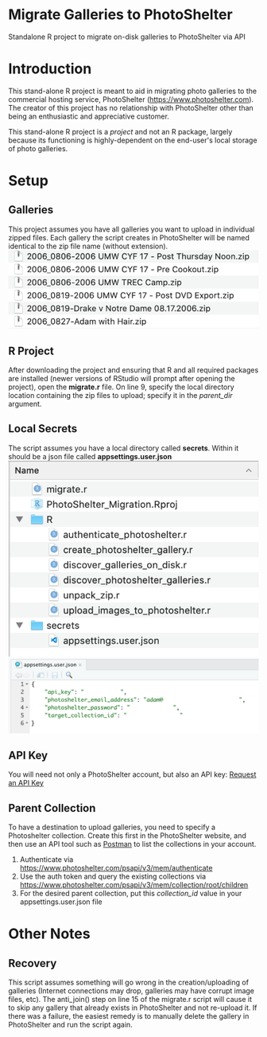 # Migrate Galleries to PhotoShelter
Standalone R project to migrate on-disk galleries to PhotoShelter via API  

# Introduction
This stand-alone R project is meant to aid in migrating photo galleries to the commercial hosting service, PhotoShelter (https://www.photoshelter.com).   The creator of this project has no relationship with PhotoShelter other than being an enthusiastic and appreciative customer.  
  
This stand-alone R project is a _project_ and not an R package, largely because its functioning is highly-dependent on the end-user's local storage of photo galleries.  

# Setup
## Galleries
This project assumes you have all galleries you want to upload in individual zipped files.  Each gallery the script creates in PhotoShelter will be named identical to the zip file name (without extension).  
![Zip file folder structure](screenshots/zip_files.png)

## R Project
After downloading the project and ensuring that R and all required packages are installed (newer versions of RStudio will prompt after opening the project), open the **migrate.r** file.  On line 9, specify the local directory location containing the zip files to upload; specify it in the _parent_dir_ argument.  

## Local Secrets
The script assumes you have a local directory called **secrets**.  Within it should be a json file called **appsettings.user.json**  
![Zip file folder structure](screenshots/appsettings_location.png) 
![Zip file folder structure](screenshots/appsettings_keys.png)

## API Key
You will need not only a PhotoShelter account, but also an API key: [Request an API Key](https://www.photoshelter.com/developer/index/register/api_key)  
  
## Parent Collection
To have a destination to upload galleries, you need to specify a Photoshelter collection.  Create this first in the PhotoShelter website, and then use an API tool such as [Postman](https://www.postman.com) to list the collections in your account.  
1. Authenticate via https://www.photoshelter.com/psapi/v3/mem/authenticate  
2. Use the auth token and query the existing collections via https://www.photoshelter.com/psapi/v3/mem/collection/root/children  
3. For the desired parent collection, put this _collection_id_ value in your appsettings.user.json file  
  
# Other Notes
## Recovery
This script assumes something will go wrong in the creation/uploading of galleries (Internet connections may drop, galleries may have corrupt image files, etc).  The anti_join() step on line 15 of the migrate.r script will cause it to skip any gallery that already exists in PhotoShelter and not re-upload it.  If there was a failure, the easiest remedy is to manually delete the gallery in PhotoShelter and run the script again.

